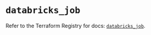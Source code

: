 # `databricks_job`

Refer to the Terraform Registry for docs: [`databricks_job`](https://registry.terraform.io/providers/databricks/databricks/1.42.0/docs/resources/job).

